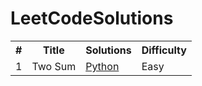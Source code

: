 # LeetCodeSolutions

<table>
  <tr>
    <th>#</th>
    <th>Title</th>
    <th>Solutions</th>
    <th>Difficulty</th>
  </tr>
  <tr>
    <td>1</td>
    <td>Two Sum</td>
    <td><a href="solutions/001_two_sum.py">Python</a></td>
    <td>Easy</td>
  </tr>
</table>